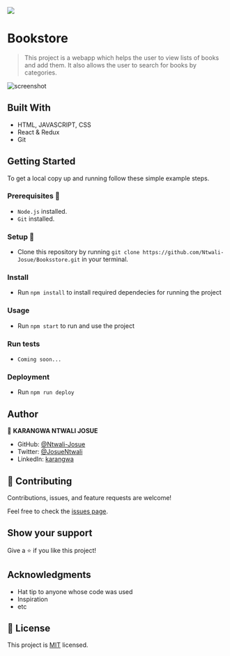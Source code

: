 ![](https://img.shields.io/badge/Microverse-blueviolet)

# Bookstore

> This project is a webapp which helps the user to view lists of books and add them. It also allows the user to search for books by categories.

![screenshot](https://user-images.githubusercontent.com/58233753/145626122-a98ab069-ab64-4522-853f-f3a11617f559.png)


## Built With 

- HTML, JAVASCRIPT, CSS
- React & Redux
- Git

<!-- ## Live Demo  -->

<!-- [Live Demo Link](https://ntwali-josue.github.io/todo-app) -->

## Getting Started 
<!-- **To get started with the project, you can use the [Live Demo Link]https://ntwali-josue.github.io/todo-app/) to access the website and interact with the features.** -->

To get a local copy up and running follow these simple example steps.

### Prerequisites 📌
- `Node.js` installed.
- `Git` installed.

### Setup 🔂 
- Clone this repository by running `git clone https://github.com/Ntwali-Josue/Booksstore.git` in your terminal.

### Install
- Run `npm install` to install required dependecies for running the project
### Usage
- Run `npm start` to run and use the project
### Run tests
- `Coming soon...`
### Deployment
- Run `npm run deploy`

## Author

👤 **KARANGWA NTWALI JOSUE**

- GitHub: [@Ntwali-Josue](https://github.com/Ntwali-Josue)
- Twitter: [@JosueNtwali](https://twitter.com/JosueNtwali)
- LinkedIn: [karangwa](https://linkedin.com/in/karangwa)

## 🤝 Contributing

Contributions, issues, and feature requests are welcome!

Feel free to check the [issues page](../../issues/).

## Show your support

Give a ⭐️ if you like this project!

## Acknowledgments

- Hat tip to anyone whose code was used
- Inspiration
- etc

## 📝 License

This project is [MIT](./MIT.md) licensed.
